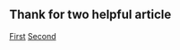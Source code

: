 ## Thank for two helpful article

[First](http://amodernstory.com/2015/06/07/creating-a-website-with-nodejs-nginx-and-digital-ocean/)
[Second](http://antrikshy.com/blog/deploy-an-expressjs-app-on-digital-ocean-complete-succinct-guide/)

